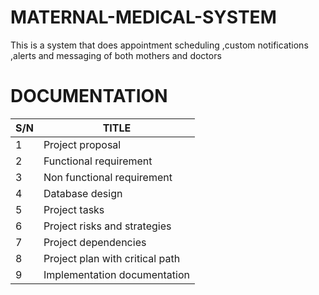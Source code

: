 # MATERNAL-MEDICAL-SYSTEM
This is a system that does appointment scheduling ,custom notifications ,alerts  and messaging of both mothers and doctors
# DOCUMENTATION


| S/N  | TITLE              |
|------|--------------------|
| 1    | Project proposal   | 
| 2    | Functional requirement |
| 3    | Non functional requirement |
| 4    | Database design            |
| 5    | Project tasks              |
| 6    | Project risks and strategies |
| 7    | Project dependencies          |
| 8    | Project plan with critical path |
| 9    | Implementation documentation     |
